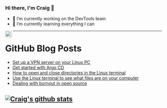 ### Hi there, I'm Craig 👋

<!--
**CraigTeelFugro/CraigTeelFugro** is a ✨ _special_ ✨ repository because its `README.md` (this file) appears on your GitHub profile.

Here are some ideas to get you started:
-->

- 🔭 I’m currently working on the DevTools team
- 🌱 I’m currently learning everything I can

[<img align="left" alt="Craig Teel | LinkedIn" width="22px" src="https://cdn.jsdelivr.net/npm/simple-icons@v3/icons/linkedin.svg" />][linkedin]

---

# GitHub Blog Posts

<!-- BLOG-POST-LIST:START -->
- [Set up a VPN server on your Linux PC](https://opensource.com/article/21/8/openvpn-server-linux)
- [Get started with Argo CD](https://opensource.com/article/21/8/argo-cd)
- [How to open and close directories in the Linux terminal](https://opensource.com/article/21/8/linux-change-directories)
- [Use the Linux terminal to see what files are on your computer](https://opensource.com/article/21/8/linux-list-files)
- [Dealing with burnout in open source](https://opensource.com/article/21/7/burnout-open-source)
<!-- BLOG-POST-LIST:END -->

## [![Craig's github stats](https://github-readme-stats.vercel.app/api?username=craigteelfugro)](https://github.com/anuraghazra/github-readme-stats)


[linkedin]: https://linkedin.com/in/craig-teel-b8786771
